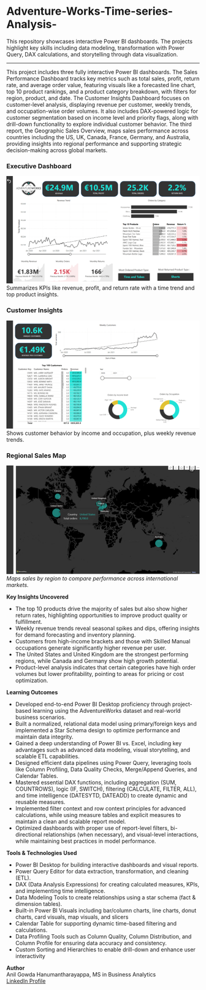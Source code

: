 # Adventure-Works-Time-series-Analysis-
This repository showcases interactive Power BI dashboards. The projects highlight key skills including data modeling, transformation with Power Query, DAX calculations, and storytelling through data visualization.
______________________________________________________________________________________________________________________________________________________________________________

This project includes three fully interactive Power BI dashboards. The Sales Performance Dashboard tracks key metrics such as total sales, profit, return rate, and average order value, featuring visuals like a forecasted line chart, top 10 product rankings, and a product category breakdown, with filters for region, product, and date. The Customer Insights Dashboard focuses on customer-level analysis, displaying revenue per customer, weekly trends, and occupation-wise order volumes. It also includes DAX-powered logic for customer segmentation based on income level and priority flags, along with drill-down functionality to explore individual customer behavior. The third report, the Geographic Sales Overview, maps sales performance across countries including the US, UK, Canada, France, Germany, and Australia, providing insights into regional performance and supporting strategic decision-making across global markets.


### Executive Dashboard  
![Executive Dashboard](images/Executive%20Dashboard.png)
Summarizes KPIs like revenue, profit, and return rate with a time trend and top product insights.


### Customer Insights  
![Customer Insights](images/Cx%20Insights.png)
Shows customer behavior by income and occupation, plus weekly revenue trends.

### Regional Sales Map  
![Map View](images/Map%20view.png)
_Maps sales by region to compare performance across international markets._


**Key Insights Uncovered** 
- The top 10 products drive the majority of sales but also show higher return rates, highlighting opportunities to improve product quality or fulfillment.
- Weekly revenue trends reveal seasonal spikes and dips, offering insights for demand forecasting and inventory planning.
- Customers from high-income brackets and those with Skilled Manual occupations generate significantly higher revenue per user.
- The United States and United Kingdom are the strongest performing regions, while Canada and Germany show high growth potential.
- Product-level analysis indicates that certain categories have high order volumes but lower profitability, pointing to areas for pricing or cost optimization.

**Learning Outcomes**
- Developed end-to-end Power BI Desktop proficiency through project-based learning using the AdventureWorks dataset and real-world business scenarios.
- Built a normalized, relational data model using primary/foreign keys and implemented a Star Schema design to optimize performance and maintain data integrity.
- Gained a deep understanding of Power BI vs. Excel, including key advantages such as advanced data modeling, visual storytelling, and scalable ETL capabilities.
- Designed efficient data pipelines using Power Query, leveraging tools like Column Profiling, Data Quality Checks, Merge/Append Queries, and Calendar Tables.
- Mastered essential DAX functions, including aggregation (SUM, COUNTROWS), logic (IF, SWITCH), filtering (CALCULATE, FILTER, ALL), and time intelligence (DATESYTD, DATEADD)   to create dynamic and reusable measures.
- Implemented filter context and row context principles for advanced calculations, while using measure tables and explicit measures to maintain a clean and scalable report     model.
- Optimized dashboards with proper use of report-level filters, bi-directional relationships (when necessary), and visual-level interactions, while maintaining best practices in model performance.


**Tools & Technologies Used**
- Power BI Desktop for building interactive dashboards and visual reports.
- Power Query Editor for data extraction, transformation, and cleaning (ETL).
- DAX (Data Analysis Expressions) for creating calculated measures, KPIs, and implementing time intelligence.
- Data Modeling Tools to create relationships using a star schema (fact & dimension tables).
- Built-in Power BI Visuals including bar/column charts, line charts, donut charts, card visuals, map visuals, and slicers
- Calendar Table for supporting dynamic time-based filtering and calculations.
- Data Profiling Tools such as Column Quality, Column Distribution, and Column Profile for ensuring data accuracy and consistency.
- Custom Sorting and Hierarchies to enable drill-down and enhance user interactivity

**Author**  
Anil Gowda Hanumantharayappa, MS in Business Analytics  
[LinkedIn Profile](https://www.linkedin.com/in/anilgowdah11/)




